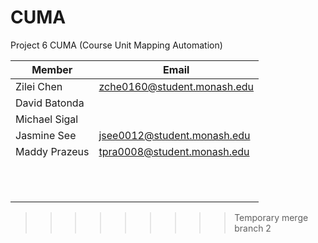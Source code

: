 # CUMA
Project 6 CUMA (Course Unit Mapping Automation)

|Member|Email|
|---|---|
|Zilei Chen|zche0160@student.monash.edu|
|David Batonda|   |
|Michael Sigal|   |
|Jasmine See|jsee0012@student.monash.edu|
|Maddy Prazeus|tpra0008@student.monash.edu|
|   |   |
|   |   |
|   |   |
|   |   |
|   |   |
|   |   |
|   |   |
|   |   |
|   |   |
|   |   |
|   |   |
>>>>>>>>> Temporary merge branch 2
